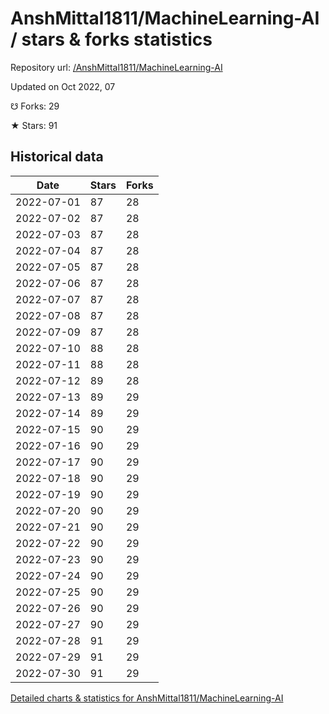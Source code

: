 # AnshMittal1811/MachineLearning-AI / stars & forks statistics

Repository url: [/AnshMittal1811/MachineLearning-AI](https://github.com/AnshMittal1811/MachineLearning-AI)

Updated on Oct 2022, 07

☋ Forks: 29

★ Stars: 91

## Historical data
| Date | Stars | Forks |
|------|-------|-------|
| 2022-07-01 | 87 | 28 | 
| 2022-07-02 | 87 | 28 | 
| 2022-07-03 | 87 | 28 | 
| 2022-07-04 | 87 | 28 | 
| 2022-07-05 | 87 | 28 | 
| 2022-07-06 | 87 | 28 | 
| 2022-07-07 | 87 | 28 | 
| 2022-07-08 | 87 | 28 | 
| 2022-07-09 | 87 | 28 | 
| 2022-07-10 | 88 | 28 | 
| 2022-07-11 | 88 | 28 | 
| 2022-07-12 | 89 | 28 | 
| 2022-07-13 | 89 | 29 | 
| 2022-07-14 | 89 | 29 | 
| 2022-07-15 | 90 | 29 | 
| 2022-07-16 | 90 | 29 | 
| 2022-07-17 | 90 | 29 | 
| 2022-07-18 | 90 | 29 | 
| 2022-07-19 | 90 | 29 | 
| 2022-07-20 | 90 | 29 | 
| 2022-07-21 | 90 | 29 | 
| 2022-07-22 | 90 | 29 | 
| 2022-07-23 | 90 | 29 | 
| 2022-07-24 | 90 | 29 | 
| 2022-07-25 | 90 | 29 | 
| 2022-07-26 | 90 | 29 | 
| 2022-07-27 | 90 | 29 | 
| 2022-07-28 | 91 | 29 | 
| 2022-07-29 | 91 | 29 | 
| 2022-07-30 | 91 | 29 | 


[Detailed charts & statistics for AnshMittal1811/MachineLearning-AI](https://reviewgithub.com/rep/AnshMittal1811/MachineLearning-AI)
